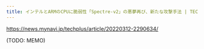```yaml
---
title: インテルとARMのCPUに脆弱性「Spectre-v2」の悪夢再び、新たな攻撃手法 | TECH+
---
```


https://news.mynavi.jp/techplus/article/20220312-2290634/

(TODO: MEMO)

